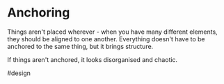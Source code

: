 # Anchoring

Things aren't placed wherever - when you have many different elements, they should be aligned to one another. Everything doesn't have to be anchored to the same thing, but it brings structure.

If things aren't anchored, it looks disorganised and chaotic.

#design
